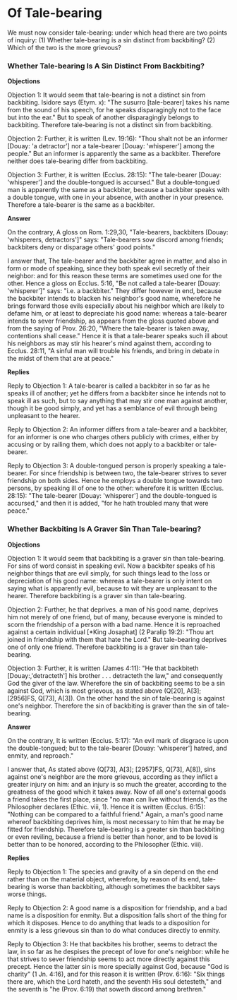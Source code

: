# Of Tale-bearing

We must now consider tale-bearing: under which head there are two points of inquiry:
(1) Whether tale-bearing is a sin distinct from backbiting?
(2) Which of the two is the more grievous?
### Whether Tale-bearing Is A Sin Distinct From Backbiting?

**Objections**

Objection 1: It would seem that tale-bearing is not a distinct sin from backbiting. Isidore says (Etym. x): "The susurro [tale-bearer] takes his name from the sound of his speech, for he speaks disparagingly not to the face but into the ear." But to speak of another disparagingly belongs to backbiting. Therefore tale-bearing is not a distinct sin from backbiting.

Objection 2: Further, it is written (Lev. 19:16): "Thou shalt not be an informer [Douay: 'a detractor'] nor a tale-bearer [Douay: 'whisperer'] among the people." But an informer is apparently the same as a backbiter. Therefore neither does tale-bearing differ from backbiting.

Objection 3: Further, it is written (Ecclus. 28:15): "The tale-bearer [Douay: 'whisperer'] and the double-tongued is accursed." But a double-tongued man is apparently the same as a backbiter, because a backbiter speaks with a double tongue, with one in your absence, with another in your presence. Therefore a tale-bearer is the same as a backbiter.

**Answer**

On the contrary, A gloss on Rom. 1:29,30, "Tale-bearers, backbiters [Douay: 'whisperers, detractors']" says: "Tale-bearers sow discord among friends; backbiters deny or disparage others' good points."

I answer that, The tale-bearer and the backbiter agree in matter, and also in form or mode of speaking, since they both speak evil secretly of their neighbor: and for this reason these terms are sometimes used one for the other. Hence a gloss on Ecclus. 5:16, "Be not called a tale-bearer [Douay: 'whisperer']" says: "i.e. a backbiter." They differ however in end, because the backbiter intends to blacken his neighbor's good name, wherefore he brings forward those evils especially about his neighbor which are likely to defame him, or at least to depreciate his good name: whereas a tale-bearer intends to sever friendship, as appears from the gloss quoted above and from the saying of Prov. 26:20, "Where the tale-bearer is taken away, contentions shall cease." Hence it is that a tale-bearer speaks such ill about his neighbors as may stir his hearer's mind against them, according to Ecclus. 28:11, "A sinful man will trouble his friends, and bring in debate in the midst of them that are at peace."

**Replies**

Reply to Objection 1: A tale-bearer is called a backbiter in so far as he speaks ill of another; yet he differs from a backbiter since he intends not to speak ill as such, but to say anything that may stir one man against another, though it be good simply, and yet has a semblance of evil through being unpleasant to the hearer.

Reply to Objection 2: An informer differs from a tale-bearer and a backbiter, for an informer is one who charges others publicly with crimes, either by accusing or by railing them, which does not apply to a backbiter or tale-bearer.

Reply to Objection 3: A double-tongued person is properly speaking a tale-bearer. For since friendship is between two, the tale-bearer strives to sever friendship on both sides. Hence he employs a double tongue towards two persons, by speaking ill of one to the other: wherefore it is written (Ecclus. 28:15): "The tale-bearer [Douay: 'whisperer'] and the double-tongued is accursed," and then it is added, "for he hath troubled many that were peace."
### Whether Backbiting Is A Graver Sin Than Tale-bearing?

**Objections**

Objection 1: It would seem that backbiting is a graver sin than tale-bearing. For sins of word consist in speaking evil. Now a backbiter speaks of his neighbor things that are evil simply, for such things lead to the loss or depreciation of his good name: whereas a tale-bearer is only intent on saying what is apparently evil, because to wit they are unpleasant to the hearer. Therefore backbiting is a graver sin than tale-bearing.

Objection 2: Further, he that deprives. a man of his good name, deprives him not merely of one friend, but of many, because everyone is minded to scorn the friendship of a person with a bad name. Hence it is reproached against a certain individual [*King Josaphat] (2 Paralip 19:2): "Thou art joined in friendship with them that hate the Lord." But tale-bearing deprives one of only one friend. Therefore backbiting is a graver sin than tale-bearing.

Objection 3: Further, it is written (James 4:11): "He that backbiteth [Douay:,'detracteth'] his brother . . . detracteth the law," and consequently God the giver of the law. Wherefore the sin of backbiting seems to be a sin against God, which is most grievous, as stated above (Q[20], A[3]; [2956]FS, Q[73], A[3]). On the other hand the sin of tale-bearing is against one's neighbor. Therefore the sin of backbiting is graver than the sin of tale-bearing.

**Answer**

On the contrary, It is written (Ecclus. 5:17): "An evil mark of disgrace is upon the double-tongued; but to the tale-bearer [Douay: 'whisperer'] hatred, and enmity, and reproach."

I answer that, As stated above (Q[73], A[3]; [2957]FS, Q[73], A[8]), sins against one's neighbor are the more grievous, according as they inflict a greater injury on him: and an injury is so much the greater, according to the greatness of the good which it takes away. Now of all one's external goods a friend takes the first place, since "no man can live without friends," as the Philosopher declares (Ethic. viii, 1). Hence it is written (Ecclus. 6:15): "Nothing can be compared to a faithful friend." Again, a man's good name whereof backbiting deprives him, is most necessary to him that he may be fitted for friendship. Therefore tale-bearing is a greater sin than backbiting or even reviling, because a friend is better than honor, and to be loved is better than to be honored, according to the Philosopher (Ethic. viii).

**Replies**

Reply to Objection 1: The species and gravity of a sin depend on the end rather than on the material object, wherefore, by reason of its end, tale-bearing is worse than backbiting, although sometimes the backbiter says worse things.

Reply to Objection 2: A good name is a disposition for friendship, and a bad name is a disposition for enmity. But a disposition falls short of the thing for which it disposes. Hence to do anything that leads to a disposition for enmity is a less grievous sin than to do what conduces directly to enmity.

Reply to Objection 3: He that backbites his brother, seems to detract the law, in so far as he despises the precept of love for one's neighbor: while he that strives to sever friendship seems to act more directly against this precept. Hence the latter sin is more specially against God, because "God is charity" (1 Jn. 4:16), and for this reason it is written (Prov. 6:16): "Six things there are, which the Lord hateth, and the seventh His soul detesteth," and the seventh is "he (Prov. 6:19) that soweth discord among brethren."
